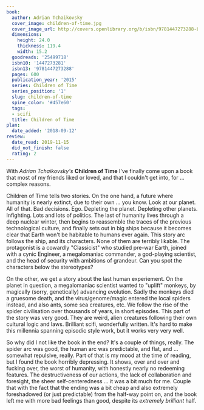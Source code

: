 ```yaml
---
book:
  author: Adrian Tchaikovsky
  cover_image: children-of-time.jpg
  cover_image_url: http://covers.openlibrary.org/b/isbn/9781447273288-L.jpg
  dimensions:
    height: 24.0
    thickness: 119.4
    width: 15.2
  goodreads: '25499718'
  isbn10: '1447273281'
  isbn13: '9781447273288'
  pages: 600
  publication_year: '2015'
  series: Children of Time
  series_position: '1'
  slug: children-of-time
  spine_color: '#457e60'
  tags:
  - scifi
  title: Children of Time
plan:
  date_added: '2018-09-12'
review:
  date_read: 2019-11-15
  did_not_finish: false
  rating: 2
---
```


With *Adrian Tchaikovsky's* **Children of Time** I've finally come upon a book that most of my friends liked or loved, and that I couldn't get into, for … complex reasons.

Children of Time tells two stories. On the one hand, a future where humanity is nearly extinct, due to their own … you know. Look at our planet. All of that. Bad decisions. Ego. Depleting the planet. Depleting other planets. Infighting. Lots and lots of politics. The last of humanity lives through a deep nuclear winter, then begins to reassemble the traces of the previous technological culture, and finally sets out in big ships because it becomes clear that Earth won't be habitable to humans ever again. This story arc follows the ship, and its characters. None of them are terribly likable. The protagonist is a cowardly "Classicist" who studied pre-war Earth, joined with a cynic Engineer, a megalomaniac commander, a god-playing scientist, and the head of security with ambitions of grandeur. Can you spot the characters below the stereotypes?

On the other, we get a story about the last human experiement. On the planet in question, a megalomaniac scientist wanted to "uplift" monkeys, by magically (sorry, genetically) advancing evolution. Sadly the monkeys died a gruesome death, and the virus/genome/magic entered the local spiders instead, and also ants, some sea creatures, etc. We follow the rise of the spider civilisation over thousands of years, in short episodes. This part of the story was very good. They are weird, alien creatures following their own cultural logic and laws. Brilliant scifi, wonderfully written. It's hard to make this millennia spanning episodic style work, but it works very very well.

So why did I not like the book in the end? It's a couple of things, really. The spider arc was good, the human arc was predictable, and flat, and … somewhat repulsive, really. Part of that is my mood at the time of reading, but I found the book horribly depressing. It shows, over and over and fucking over, the worst of humanity, with honestly nearly no redeeming features. The destructiveness of our actions, the lack of collaboration and foresight, the sheer self-centeredness … it was a bit much for me. Couple that with the fact that the ending was a bit cheap and also extremely foreshadowed (or just predictable) from the half-way point on, and the book left me with more bad feelings than good, despite its *extremely brilliant* half.
